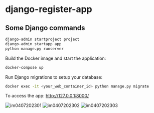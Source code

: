 # django-register-app

## Some Django commands
```python
django-admin startproject project
django-admin startapp app 
python manage.py runserver
```

Build the Docker image and start the application:

```bash
docker-compose up
```

Run Django migrations to setup your database:

```bash
docker exec -it <your_web_container_id> python manage.py migrate
```

To access the app: http://127.0.0.1:8000/





![im0407202301](https://github.com/SabrinaMacaluso/django-register-app/assets/104983001/e4d6ca25-ba50-44cd-93a8-d57ad9f0e8e0)
![im0407202302](https://github.com/SabrinaMacaluso/django-register-app/assets/104983001/efc22c16-3b4e-458b-ac82-980e2549d14d)
![im0407202303](https://github.com/SabrinaMacaluso/django-register-app/assets/104983001/5bd0ba2e-79d0-4a24-b6e1-d1f1484ca175)
